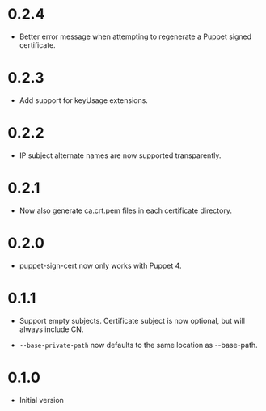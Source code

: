 # 0.2.4
- Better error message when attempting to regenerate a Puppet signed certificate.

# 0.2.3
- Add support for keyUsage extensions.

# 0.2.2
- IP subject alternate names are now supported transparently.

# 0.2.1
- Now also generate ca.crt.pem files in each certificate directory.

# 0.2.0
- puppet-sign-cert now only works with Puppet 4.

# 0.1.1

- Support empty subjects.
  Certificate subject is now optional, but will always include CN.

- `--base-private-path` now defaults to the same location as --base-path.


# 0.1.0

- Initial version
